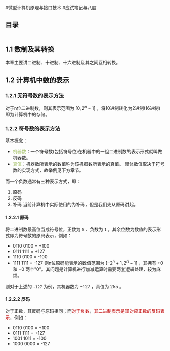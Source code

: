 #微型计算机原理与接口技术 #应试笔记与八股 

## 目录

```toc
```

## 1.1 数制及其转换

本章主要讲二进制、十进制、十六进制及其之间互相转换。

## 1.2 计算机中数的表示

### 1.2.1 无符号数的表示方法

对于n位二进制数，则其表示范围为 $[0, 2^{n}-1]$ ，将10进制转化为2进制(16进制)即为计算机中的存储。

### 1.2.2 符号数的表示方法

基本概念：
- <font color="#9bbb59">机器数</font>：一个符号数(包括符号位)在机器中的一组二进制数的表示形式就叫做机器数。
- <font color="#9bbb59">真值</font>：机器数所表示的数值称为该机器数所表示的真值。
具体数值取决于符号数的实现方式，故举例见下方章节。

而一个负数通常有三种表示方式，即：
1. 原码
2. 反码
3. 补码
当前计算机中实际使用的为补码，但是我们先从原码讲起。

#### 1.2.2.1 原码

将二进制数最高位当成符号位，正数为 `0` 、负数为 `1` ，其余位数为数值的表示形式即为符号数的原码表示，例如：
- 0110 0100 = +100
- 0111 1111 = +127
- 1110 0100 = -100
- 1111 1111 = -127
则n位原码能表示的数值范围为 $[-2^{n} + 1, 2^{n} - 1]$ ，其拥有 $+0$ 和 $-0$ 两个"0"。其问题是计算机进行加减运算时需要两套逻辑处理，较为麻烦。

则对于上述的 `-127` 为例，其机器数为 $-127$ ，真值为 $255$ 。

#### 1.2.2.2 反码

对于正数，其反码与原码相同；而<font color="#c00000">对于负数</font>，<font color="#c00000">其二进制表示是其对应正数的反码表示</font>，例如：
- 0110 0100 = +100
- 0111 1111 = +127
- 1001 1011 = -100
- 1000 0000 = -127
